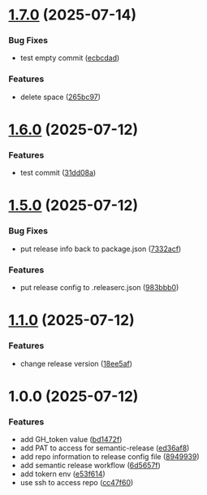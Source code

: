 # [1.7.0](https://github.com/3d0a/awgd_deploy/compare/v1.6.0...v1.7.0) (2025-07-14)


### Bug Fixes

* test empty commit ([ecbcdad](https://github.com/3d0a/awgd_deploy/commit/ecbcdad81edee3ea68efaacba7c383f405b3af55))


### Features

* delete space ([265bc97](https://github.com/3d0a/awgd_deploy/commit/265bc97f72b128ee849ecdd84b2a2934d2c8bf4b))

# [1.6.0](https://github.com/3d0a/awgd_deploy/compare/v1.5.0...v1.6.0) (2025-07-12)


### Features

* test commit ([31dd08a](https://github.com/3d0a/awgd_deploy/commit/31dd08a5703512d6dec0c395ea45a100f072d082))

# [1.5.0](https://github.com/3d0a/awgd_deploy/compare/v1.4.1...v1.5.0) (2025-07-12)


### Bug Fixes

* put release info back to package.json ([7332acf](https://github.com/3d0a/awgd_deploy/commit/7332acf57f7aa335986809f6d936578f03849f79))


### Features

* put release config to .releaserc.json ([983bbb0](https://github.com/3d0a/awgd_deploy/commit/983bbb0919e64ca757b2187912c815b3378574ec))

# [1.1.0](https://github.com/3d0a/awgd_deploy/compare/v1.0.0...v1.1.0) (2025-07-12)


### Features

*  change release version ([18ee5af](https://github.com/3d0a/awgd_deploy/commit/18ee5af62e4b0c61b581c9fd041c134d3c24da34))

# 1.0.0 (2025-07-12)


### Features

* add GH_token value ([bd1472f](https://github.com/3d0a/awgd_deploy/commit/bd1472f357f9d50978ccc16c59b42f60d4d21ee3))
* add PAT to access for semantic-release ([ed36af8](https://github.com/3d0a/awgd_deploy/commit/ed36af82dba56a1799564e63495222b8b763d0a6))
* add repo information to release config file ([8949939](https://github.com/3d0a/awgd_deploy/commit/894993909956e3221a7ed9e157bbca5a77fee041))
* add semantic release workflow ([6d5657f](https://github.com/3d0a/awgd_deploy/commit/6d5657fd5c96a00ae5a94f93ffd899f10a04b70d))
* add tokern env ([e53f614](https://github.com/3d0a/awgd_deploy/commit/e53f614ddc06b7d89216dbe757399a40412ca592))
* use ssh to access repo ([cc47f60](https://github.com/3d0a/awgd_deploy/commit/cc47f60e16c3bcc547699758a99ee4e70c734457))
